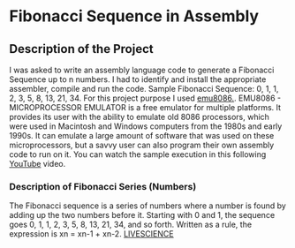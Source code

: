 # Fibonacci Sequence in Assembly

## Description of the Project

I was asked to write an assembly language code to generate a Fibonacci Sequence up to n numbers. I had to identify and install the appropriate assembler, compile and run the code. 
Sample Fibonacci Sequence: 0, 1, 1, 2, 3, 5, 8, 13, 21, 34. For this project purpose I used [emu8086.](http://www.emu8086.com/). EMU8086 - MICROPROCESSOR EMULATOR is a free emulator for multiple platforms. It provides its user with the ability to emulate old 8086 processors, which were used in Macintosh and Windows computers from the 1980s and early 1990s. It can emulate a large amount of software that was used on these microprocessors, but a savvy user can also program their own assembly code to run on it. You can watch the sample execution in this following [YouTube](https://www.youtube.com/watch?v=jidi5nSnfOk&t=3s) video.

### Description of Fibonacci Series (Numbers)

The Fibonacci sequence is a series of numbers where a number is found by adding up the two numbers before it. Starting with 0 and 1, the sequence goes 0, 1, 1, 2, 3, 5, 8, 13, 21, 34, and so forth. Written as a rule, the expression is xn = xn-1 + xn-2. [LIVESCIENCE](https://www.livescience.com/37470-fibonacci-sequence.html)







